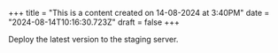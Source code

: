 +++
title = "This is a content created on 14-08-2024 at 3:40PM"
date = "2024-08-14T10:16:30.723Z"
draft = false
+++

  Deploy the latest version to the staging server.
        